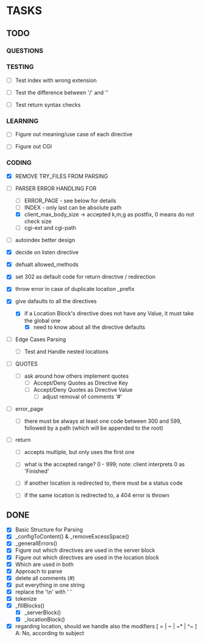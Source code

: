 # TASKS

## TODO
### QUESTIONS


### TESTING
- [ ] Test index with wrong extension
- [ ] Test the difference between '/' and '\'
- [ ] Test return syntax checks


### LEARNING
- [ ] Figure out meaning/use case of each directive
- [ ] Figure out CGI


### CODING
- [x] REMOVE TRY_FILES FROM PARSING


- [ ] PARSER ERROR HANDLING FOR
  - [ ] ERROR_PAGE - see below for details
  - [ ] INDEX - only last can be absolute path
  - [x] client_max_body_size -> accepted k,m,g as postfix, 0 means do not check size
  - [ ] cgi-ext and cgi-path

- [ ] autoindex better design

- [X] decide on listen directive
- [X] defualt allowed_methods
- [x] set 302 as default code for return directive / redirection
- [x] throw error in case of duplicate location _prefix
- [x] give dafaults to all the directives
  - [x] if a Location Block's directive does not have any Value, it must take the global one
    - [x] need to know about all the directive defaults
- [ ] Edge Cases Parsing
  - [ ] Test and Handle nested locations
- [ ] QUOTES
  - [ ] ask around how others implement quotes
    - [ ] Accept/Deny Quotes as Directive Key
    - [ ] Accept/Deny Quotes as Directive Value
        - [ ] adjust removal of comments '#'
- [ ] error_page
  - [ ] there must be always at least one code between 300 and 599, followed by a path (which will be appended to the root)
- [ ] return
  - [ ] accepts multiple, but only uses the first one
  - [ ] what is the accepted range? 0 - 999; note: client interprets 0 as 'Finished'
  - [ ] if another location is redirected to, there must be a status code
  - [ ] if the same location is redirected to, a 404 error is thrown


## DONE
- [x] Basic Structure for Parsing
- [x] _configToContent() & _removeExcessSpace()
- [x] _generallErrors()
- [x] Figure out which directives are used in the server block
- [x] Figure out which directives are used in the location block
- [x] Which are used in both
- [x] Approach to parse
-	[x] delete all comments (#)
-	[x] put everything in one string
-	[x] replace the '\n' with ' '
-	[x] tokenize
-	[X] _fillBlocks()
	- [X] _serverBlock()
	- [X] _locationBlock()
- [x] regarding location, should we handle also the modifiers [ = | ~ | ~* | ^~ ]
		A: No, according to subject